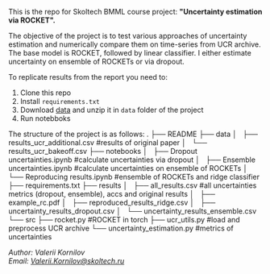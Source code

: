 This is the repo for Skoltech BMML course project:  **"Uncertainty estimation via ROCKET".**

The objective of the project is to test various approaches of uncertainty estimation and numerically compare them on time-series from UCR archive.
The base model is ROCKET, followed by linear classifier. I either estimate uncertainty on ensemble of ROCKETs or via dropout.

To replicate results from the report you need to:

1)  Clone this repo
2)  Install `requirements.txt`
3)  Download [data](http://www.timeseriesclassification.com/Downloads/Archives/Univariate2018_ts.zip) and unzip it in `data` folder of the project
4)  Run notebboks

The structure of the project is as follows:
        .
        ├── README
        ├── data
        │   ├── results_ucr_additional.csv      #results of original paper
        │   └── results_ucr_bakeoff.csv
        ├── notebooks
        │   ├── Dropout uncertainties.ipynb     #calculate uncertainties via dropout
        │   ├── Ensemble uncertainties.ipynb    #calculate uncertainties on ensemble of ROCKETs
        │   └── Reproducing results.ipynb       #ensemble of ROCKETs and ridge classifier
        ├── requirements.txt
        ├── results
        │   ├── all_results.csv                 #all uncertainties metrics (dropout, ensemble), accs and original results
        │   ├── example_rc.pdf
        │   ├── reproduced_results_ridge.csv
        │   ├── uncertainty_results_dropout.csv
        │   └── uncertainty_results_ensemble.csv
        └── src
            ├── rocket.py                       #ROCKET in torch
            ├── ucr_utils.py                    #load and preprocess UCR archive
            └── uncertainty_estimation.py       #metrics of uncertainties

*Author: Valerii Kornilov*  
*Email: Valerii.Kornilov@skoltech.ru*
